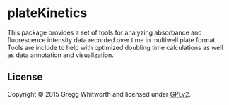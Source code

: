# plateKinetics

This package provides a set of tools for analyzing absorbance and fluorescence intensity data recorded over time in multiwell plate format. Tools are include to help with optimized doubling time calculations as well as data annotation and visualization.

## License

Copyright © 2015 Gregg Whitworth and licensed under [GPLv2](https://www.gnu.org/licenses/old-licenses/gpl-2.0.en.html).